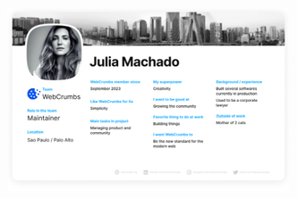 <img alt="webcrumbs profile" src="https://github.com/thejuliamachado/thejuliamachado/blob/fab45b8a706509b476a0040cbc11eb40570b7078/Property%201%3DDefault.png"/>
